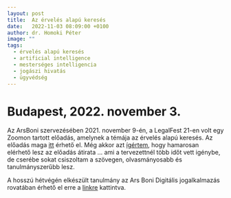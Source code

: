 ```yaml
---
layout: post
title:  Az érvelés alapú keresés
date:   2022-11-03 08:09:00 +0100
author: dr. Homoki Péter
image: ""
tags:
  - érvelés alapú keresés
  - artificial intelligence
  - mesterséges intelligencia
  - jogászi hivatás
  - ügyvédség
---
```



# Budapest, 2022. november 3.

Az ArsBoni szervezésében 2021. november 9-én, a LegalFest 21-en volt egy Zoomon tartott előadás, amelynek a témája az érvelés alapú keresés. Az előadás maga [itt](https://www.youtube.com/watch?v=Yhm-ZDQ_Qgk&t=60s) érhető el.
Még akkor azt [ígértem](https://homoki.net/2021/10/23/Erveles-alapu-kereses-jogaszoknak.html), hogy hamarosan elérhető lesz az előadás átirata ... ami a tervezettnél több időt vett igénybe, de cserébe sokat csiszoltam a szövegen, olvasmányosabb és tanulmányszerűbb lesz.

A hosszú hétvégén elkészült tanulmány az Ars Boni Digitális jogalkalmazás rovatában érhető el erre a [linkre](https://arsboni.hu/az-erveles-alapu-keresesrol-jogaszoknak/) kattintva.
